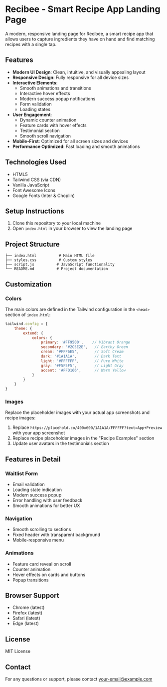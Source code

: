 # Recibee - Smart Recipe App Landing Page

A modern, responsive landing page for Recibee, a smart recipe app that allows users to capture ingredients they have on hand and find matching recipes with a single tap.

## Features

- **Modern UI Design**: Clean, intuitive, and visually appealing layout
- **Responsive Design**: Fully responsive for all device sizes
- **Interactive Elements**: 
  - Smooth animations and transitions
  - Interactive hover effects
  - Modern success popup notifications
  - Form validation
  - Loading states
- **User Engagement**: 
  - Dynamic counter animation
  - Feature cards with hover effects
  - Testimonial section
  - Smooth scroll navigation
- **Mobile-First**: Optimized for all screen sizes and devices
- **Performance Optimized**: Fast loading and smooth animations

## Technologies Used

- HTML5
- Tailwind CSS (via CDN)
- Vanilla JavaScript
- Font Awesome Icons
- Google Fonts (Inter & Choplin)

## Setup Instructions

1. Clone this repository to your local machine
2. Open `index.html` in your browser to view the landing page

## Project Structure

```
├── index.html          # Main HTML file
├── styles.css          # Custom styles
├── script.js          # JavaScript functionality
└── README.md          # Project documentation
```

## Customization

### Colors

The main colors are defined in the Tailwind configuration in the `<head>` section of `index.html`:

```javascript
tailwind.config = {
    theme: {
        extend: {
            colors: {
                primary: '#FF9500',    // Vibrant Orange
                secondary: '#2C5E2E',   // Earthy Green
                cream: '#FFF6E5',       // Soft Cream
                dark: '#1A1A1A',        // Dark Text
                light: '#FFFFFF',       // Pure White
                gray: '#F5F5F5',        // Light Gray
                accent: '#FFD166',      // Warm Yellow
            }
        }
    }
}
```

### Images

Replace the placeholder images with your actual app screenshots and recipe images:

1. Replace `https://placehold.co/400x600/1A1A1A/FFFFFF?text=App+Preview` with your app screenshot
2. Replace recipe placeholder images in the "Recipe Examples" section
3. Update user avatars in the testimonials section

## Features in Detail

### Waitlist Form
- Email validation
- Loading state indication
- Modern success popup
- Error handling with user feedback
- Smooth animations for better UX

### Navigation
- Smooth scrolling to sections
- Fixed header with transparent background
- Mobile-responsive menu

### Animations
- Feature card reveal on scroll
- Counter animation
- Hover effects on cards and buttons
- Popup transitions

## Browser Support

- Chrome (latest)
- Firefox (latest)
- Safari (latest)
- Edge (latest)

## License

MIT License

## Contact

For any questions or support, please contact [your-email@example.com](mailto:your-email@example.com) 